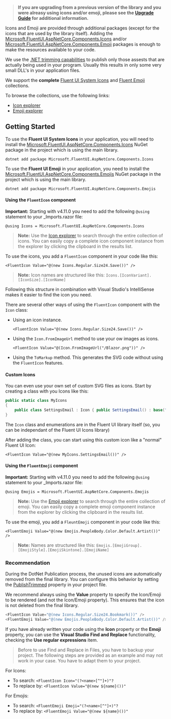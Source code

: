 >**If you are upgrading from a previous version of the library and you were alreasy using icons and/or emoji, please see the [Upgrade Guide](https://www.fluentui-blazor.net/UpgradeGuide) for additional information.**

Icons and Emoji are provided through additional packages (except for the icons that are used by the library itself). Adding the 
[Microsoft.FluentUI.AspNetCore.Components.Icons](https://www.nuget.org/packages/Microsoft.FluentUI.AspNetCore.Components.Icons) and/or 
[Microsoft.FluentUI.AspNetCore.Components.Emoji](https://www.nuget.org/packages/Microsoft.FluentUI.AspNetCore.Components.Emoji) packages 
is enough to make the resources available to your code.

We use the [.NET trimming capabilities](https://learn.microsoft.com/aspnet/core/blazor/host-and-deploy/configure-trimmer) to publish only those 
assests that are actually being used in your program. Usually this results in only some very small DLL's in your application files.
 
We support the **complete** [Fluent UI System Icons](https://github.com/microsoft/fluentui-system-icons) and 
[Fluent Emoji](https://github.com/microsoft/fluentui-emoji) collections.

To browse the collections, use the following links:
- [Icon explorer](/Icon#explorer)
- [Emoji explorer](/Emoji#explore-emojis)
 
## Getting Started
 
To use the **Fluent UI System Icons** in your application, you will need to install the [Microsoft.FluentUI.AspNetCore.Components.Icons](https://www.nuget.org/packages/Microsoft.FluentUI.AspNetCore.Components.Icons/) NuGet package in the project which is using the main library. 

```shell
dotnet add package Microsoft.FluentUI.AspNetCore.Components.Icons
```

To use the **Fluent UI Emoji** in your application, you need to install the [Microsoft.FluentUI.AspNetCore.Components.Emojis](https://www.nuget.org/packages/Microsoft.FluentUI.AspNetCore.Components.Emoji/) NuGet package in the project which is using the main library.

```shell
dotnet add package Microsoft.FluentUI.AspNetCore.Components.Emojis
```

 
#### Using the `FluentIcon` component

**Important:** Starting with v4.11.0 you need to add the following <code>&#64;using</code> statement to your _Imports.razor file:

```
@using Icons = Microsoft.FluentUI.AspNetCore.Components.Icons
```


> **Note:** Use the [Icon explorer](/Icon#explorer) to search through the entire collection of icons. You can easily copy a complete icon component 
instance from the explorer by clicking the clipboard in the results list.
 
To use the icons, you add a `FluentIcon` component in your code like this:

```razor
<FluentIcon Value="@(new Icons.Regular.Size24.Save())" />
```

> **Note:** Icon names are structured like this: `Icons.[IconVariant].[IconSize].[IconName]`


Following this structure in combination with Visual Studio's IntelliSense makes it easier to find the icon you need.
 
There are several other ways of using the `FluentIcon` component with the `Icon` class:
 
- Using an icon instance.

    ```razor
    <FluentIcon Value="@(new Icons.Regular.Size24.Save())" />
    ```
- Using the `Icon.FromImageUrl` method to use your ow images as icons.

    ```razor
    <FluentIcon Value="@(Icon.FromImageUrl("/Blazor.png"))" />
    ```
- Using the `ToMarkup` method. This generates the SVG code without using the `FluentIcon` features.

#### Custom Icons
You can even use your own set of custom SVG files as icons. Start by creating a class with you Icons like this:

```csharp
public static class MyIcons
{
    public class SettingsEmail : Icon { public SettingsEmail() : base("SettingsEmail", IconVariant.Regular, IconSize.Size20, "<svg width=\"20\" height=\"19\" viewBox=\"0 0 20 19\" fill=\"none\" xmlns=\"http://www.w3.org/2000/svg\"><path d=\"M15.6251 2.5H4.37508L4.2214 2.50428C2.79712 2.58396 1.66675 3.76414 1.66675 5.20833V13.125L1.67103 13.2787C1.75071 14.7029 2.93089 15.8333 4.37508 15.8333H9.76425C9.91725 15.4818 10.1354 15.1606 10.4087 14.8873L10.7126 14.5833H4.37508L4.25547 14.5785C3.50601 14.5177 2.91675 13.8902 2.91675 13.125V6.97833L9.709 10.5531L9.78908 10.5883C9.95267 10.647 10.135 10.6353 10.2912 10.5531L17.0834 6.9775V9.17258C17.5072 9.14483 17.9362 9.21517 18.3334 9.38358V5.20833L18.3292 5.05465C18.2494 3.63038 17.0693 2.5 15.6251 2.5ZM4.37508 3.75H15.6251L15.7447 3.75483C16.4942 3.81568 17.0834 4.44319 17.0834 5.20833V5.565L10.0001 9.29375L2.91675 5.56583V5.20833L2.92158 5.08873C2.98242 4.33926 3.60994 3.75 4.37508 3.75ZM15.9167 10.5579L10.9979 15.4766C10.7112 15.7633 10.5077 16.1227 10.4093 16.5162L10.0279 18.0418C9.86208 18.7052 10.4631 19.3062 11.1265 19.1403L12.6521 18.7588C13.0455 18.6605 13.4048 18.4571 13.6917 18.1703L18.6103 13.2516C19.3542 12.5078 19.3542 11.3018 18.6103 10.5579C17.8665 9.814 16.6605 9.814 15.9167 10.5579Z\" fill=\"#212121\"/></svg>") { } }
}
```

The `Icon` class and enumerations are in the Fluent UI library itself (so, you can be independant of the Fluent UI Icons library)

After adding the class, you can start using this custom icon like a "normal" Fluent UI Icon:

```razor
<FluentIcon Value="@(new MyIcons.SettingsEmail())" />
```
 
#### Using the `FluentEmoji` component
**Important:** Starting with v4.11.0 you need to add the following <code>&#64;using</code> statement to your _Imports.razor file:

```
@using Emojis = Microsoft.FluentUI.AspNetCore.Components.Emojis
```

> **Note:** Use the [Emoji explorer](/Emoji#explore-emojis) to search through the entire collection of emoji. You can easily copy a complete emoji component 
instance from the explorer by clicking the clipboard in the results list.
 
To use the emoji, you add a `FleuntEmoji` component in your code like this:

```razor
<FluentEmoji Value="@(new Emojis.PeopleBody.Color.Default.Artist())" />
```

> **Note:** Names are structured like this: `Emojis.[EmojiGroup].[EmojiStyle].[EmojiSkintone].[EmojiName]`


### Recommendation

During the DotNet Publication process, the unused icons are automatically removed from the final library.
You can configure this behavior by setting the [PublishTrimmed](https://learn.microsoft.com/aspnet/core/blazor/host-and-deploy/configure-trimmer) property in your project file.

We recommend always using the **Value** property to specify the Icon/Emoji to be rendered (and not the Icon/Emoji property).
This ensures that the icon is not deleted from the final library.

```csharp
<FluentIcon Value="@(new Icons.Regular.Size24.Bookmark())" />
<FluentEmoji Value="@(new Emojis.PeopleBody.Color.Default.Artist())" />
```

If you have already written your code using the **Icon** property or the **Emoji** property,
you can use the **Visual Studio Find and Replace** functionality, checking the **Use regular expressions** item.

> Before to use Find and Replace in Files, you have to backup your project. The following steps are provided as an example and may not work in your case. You have to adapt them to your project.

For Icons:
- To search: `<FluentIcon Icon="(?<name>[^"]+)"?`
- To replace by: `<FluentIcon Value="@(new ${name}())"`

For Emojis:
- To search: `<FluentEmoji Emoji="(?<name>[^"]+)"?`
- To replace by: `<FluentEmoji Value="@(new ${name}())"`
